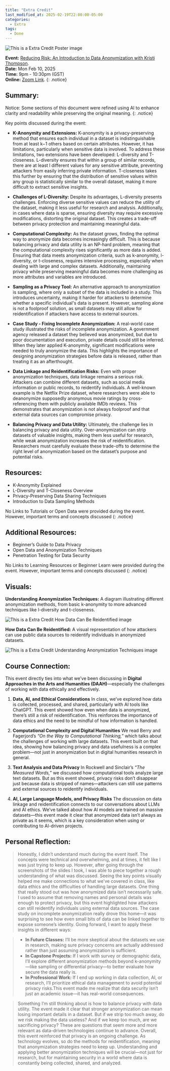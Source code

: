 ```yaml
---
title: "Extra Credit"
last_modified_at: 2025-02-19T22:00:00-05:00
categories:
  - Extra
tags:
  - Done
---
```

![This is a Extra Credit Poster image](/assets/images/extra-credit-event.png "This is a Extra Credit Poster image.")

**Event:** [Reducing Risk: An Introduction to Data Anonymization with Kristi Thompson](https://nyu.libcal.com/event/13661742?f=h).
<br/>
**Date:** Mon Feb 10, 2025 
<br/>
**Time:** 9pm - 10:30pm (GST)
<br/>
**Online:** [Zoom Link](https://nyu.zoom.us/j/92900010001).
{: .notice}

## Summary:

Notice: Some sections of this document were refined using AI to enhance clarity and readability while preserving the original meaning.
{: .notice}

Key points discussed during the event:
* **K-Anonymity and Extensions:** K-anonymity is a privacy-preserving method that ensures each individual in a dataset is indistinguishable from at least k−1 others based on certain attributes. However, it has limitations, particularly when sensitive data is involved. To address these limitations, two extensions have been developed: L-diversity and T-closeness. L-diversity ensures that within a group of similar records, there are at least l different values for any sensitive attribute, preventing attackers from easily inferring private information. T-closeness takes this further by ensuring that the distribution of sensitive values within any group is statistically similar to the overall dataset, making it more difficult to extract sensitive insights.

* **Challenges of L-Diversity:** Despite its advantages, L-diversity presents challenges. Enforcing diverse sensitive values can reduce the utility of the dataset, making it less useful for research and analysis. Additionally, in cases where data is sparse, ensuring diversity may require excessive modifications, distorting the original dataset. This creates a trade-off between privacy protection and maintaining meaningful data.

* **Computational Complexity:** As the dataset grows, finding the optimal way to anonymize data becomes increasingly difficult. This is because balancing privacy and data utility is an NP-hard problem, meaning that the computational complexity rises significantly as more data is added. Ensuring that data meets anonymization criteria, such as k-anonymity, l-diversity, or t-closeness, requires intensive processing, especially when dealing with large and complex datasets. Additionally, maintaining privacy while preserving meaningful data becomes more challenging as more attributes and variables are introduced.

* **Sampling as a Privacy Tool:** An alternative approach to anonymization is sampling, where only a subset of the data is included in a study. This introduces uncertainty, making it harder for attackers to determine whether a specific individual's data is present. However, sampling alone is not a foolproof solution, as small datasets may still allow for reidentification if attackers have access to external sources.

* **Case Study - Fixing Incomplete Anonymization:** A real-world case study illustrated the risks of incomplete anonymization. A government agency released a dataset they believed was anonymized, but due to poor documentation and execution, private details could still be inferred. When they later applied K-anonymity, significant modifications were needed to truly anonymize the data. This highlights the importance of designing anonymization strategies before data is released, rather than treating it as an afterthought.

* **Data Linkage and Reidentification Risks:** Even with proper anonymization techniques, data linkage remains a serious risk. Attackers can combine different datasets, such as social media information or public records, to reidentify individuals. A well-known example is the Netflix Prize dataset, where researchers were able to deanonymize supposedly anonymous movie ratings by cross-referencing them with publicly available IMDb reviews. This demonstrates that anonymization is not always foolproof and that external data sources can compromise privacy.

* **Balancing Privacy and Data Utility:** Ultimately, the challenge lies in balancing privacy and data utility. Over-anonymization can strip datasets of valuable insights, making them less useful for research, while weak anonymization increases the risk of reidentification. Researchers must carefully evaluate these trade-offs to determine the right level of anonymization based on the dataset’s purpose and potential risks.

## Resources: 

* K-Anonymity Explained
* L-Diversity and T-Closeness Overview
* Privacy-Preserving Data Sharing Techniques
* Introduction to Data Sampling Methods

No Links to Tutorials or Open Data were provided during the event. However, important terms and concepts discussed
{: .notice}

## Additional Resources: 

* Beginner’s Guide to Data Privacy
* Open Data and Anonymization Techniques
* Penetration Testing for Data Security

No Links to Learning Resources or Beginner Learn were provided during the event. However, important terms and concepts discussed
{: .notice}

## Visuals: 

**Understanding Anonymization Techniques:** A diagram illustrating different anonymization methods, from basic k-anonymity to more advanced techniques like l-diversity and t-closeness.

![This is a Extra Credit How Data Can Be Reidentified image](/assets/images/extra-credit-howDataCanBeReidentified.png "This is a Extra Credit How Data Can Be Reidentified image.")

**How Data Can Be Reidentified:** A visual representation of how attackers can use public data sources to reidentify individuals in anonymized datasets.

![This is a Extra Credit Understanding Anonymization Techniques image](/assets/images/extra-credit-understandingAnonymizationTechniques.png "This is a Extra Credit Understanding Anonymization Techniques image.")

## Course Connection:

This event directly ties into what we’ve been discussing in **Digital Approaches in the Arts and Humanities (DAAH)**—especially the challenges of working with data ethically and effectively.

1. **Data, AI, and Ethical Considerations**
In class, we’ve explored how data is collected, processed, and shared, particularly with AI tools like ChatGPT. This event showed how even when data is anonymized, there’s still a risk of reidentification. This reinforces the importance of data ethics and the need to be mindful of how information is handled.

2. **Computational Complexity and Digital Humanities**
We read Berry and Fagerjord’s *“On the Way to Computational Thinking,”* which talks about the challenges of working with large datasets. This event built on that idea, showing how balancing privacy and data usefulness is a complex problem—not just in anonymization but in digital humanities research in general.

3. **Text Analysis and Data Privacy**
In Rockwell and Sinclair’s *“The Measured Words,”* we discussed how computational tools analyze large text datasets. But as this event showed, privacy risks don’t disappear just because data is stripped of names—attackers can still use patterns and external sources to reidentify individuals.

4. **AI, Large Language Models, and Privacy Risks**
The discussion on data linkage and reidentification connects to our conversations about LLMs and AI ethics. We’ve talked about how AI models are trained on massive datasets—this event made it clear that anonymized data isn’t always as private as it seems, which is a key consideration when using or contributing to AI-driven projects.

## Personal Reflection: 

> Honestly, I didn’t understand much during the event itself. The concepts were technical and overwhelming, and at times, it felt like I was just trying to keep up. However, after going through the screenshots of the slides I took, I was able to piece together a rough understanding of what was discussed. Seeing the key points visually helped me make connections to what we've covered in class, like data ethics and the difficulties of handling large datasets.
> One thing that really stood out was how anonymized data isn’t necessarily safe. I used to assume that removing names and personal details was enough to protect privacy, but this event highlighted how attackers can still reidentify individuals using external data sources. The case study on incomplete anonymization really drove this home—it was surprising to see how even small bits of data can be linked together to expose someone’s identity.
> Going forward, I want to apply these insights in different ways:

> * **In Future Classes:** I’ll be more skeptical about the datasets we use in research, making sure privacy concerns are actually addressed rather than just assuming anonymization is sufficient.
> * **In Capstone Projects:** If I work with survey or demographic data, I’ll explore different anonymization methods beyond k-anonymity—like sampling or differential privacy—to better evaluate how secure the data really is.
> * **In Professional Work:** If I end up working in data collection, AI, or research, I’ll prioritize ethical data management to avoid potential privacy risks.This event made me realize that data security isn’t just an academic issue—it has real-world consequences.

> Something I’m still thinking about is how to balance privacy with data utility. The event made it clear that stronger anonymization can mean losing important details in a dataset. But if we strip too much away, do we risk making the data useless? And if we keep too much, are we sacrificing privacy? These are questions that seem more and more relevant as data-driven technologies continue to advance.
> Overall, this event reinforced that privacy is an ongoing challenge. As technology evolves, so do the methods for reidentification, meaning that anonymization strategies need to keep up. Understanding and applying better anonymization techniques will be crucial—not just for research, but for maintaining security in a world where data is constantly being collected, shared, and analyzed.